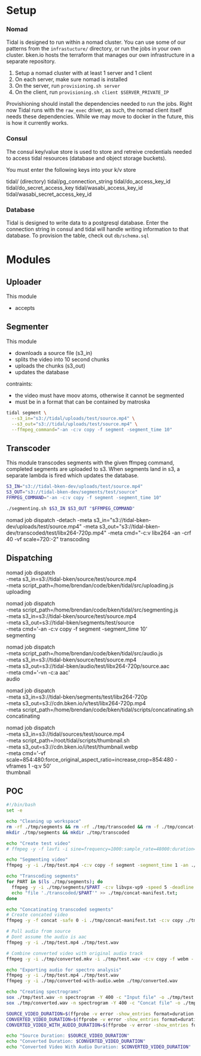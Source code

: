 # Setup

### Nomad

Tidal is designed to run within a nomad cluster. You can use some of our patterns from the `infrastucture/` directory, or run the jobs in your own cluster. bken.io hosts the terraform that manages our own infrastructure in a separate repository.

1. Setup a nomad cluster with at least 1 server and 1 client
2. On each server, make sure nomad is installed
3. On the server, run `provisioning.sh server`
4. On the client, run `provisioning.sh client $SERVER_PRIVATE_IP`

Provishioning should install the dependencies needed to run the jobs. Right now Tidal runs with the `raw_exec` driver, as such, the nomad client itself needs these dependencies. While we may move to docker in the future, this is how it currently works.

### Consul

The consul key/value store is used to store and retreive credentials needed to access tidal resources (database and object storage buckets).

You must enter the following keys into your k/v store

tidal/ (directory)
tidal/pg_connection_string
tidal/do_access_key_id
tidal/do_secret_access_key
tidal/wasabi_access_key_id
tidal/wasabi_secret_access_key_id

### Database

Tidal is designed to write data to a postgresql database. Enter the connection string in consul and tidal will handle writing information to that database. To provision the table, check out `db/schema.sql`

# Modules

## Uploader

This module

- accepts 

## Segmenter

This module

- downloads a source file (s3_in)
- splits the video into 10 second chunks
- uploads the chunks (s3_out)
- updates the database

contraints:

- the video must have moov atoms, otherwise it cannot be segmented
- must be in a format that can be contained by matroska

```bash
tidal segment \
  --s3_in="s3://tidal/uploads/test/source.mp4" \
  --s3_out="s3://tidal/uploads/test/source.mp4" \
  --ffmpeg_command="-an -c:v copy -f segment -segment_time 10"
```

## Transcoder

This module transcodes segments with the given ffmpeg command, completed segments are uploaded to s3. When segments land in s3, a separate lambda is fired which updates the database.

```bash
S3_IN="s3://tidal-bken-dev/uploads/test/source.mp4"
S3_OUT="s3://tidal-bken-dev/segments/test/source"
FFMPEG_COMMAND="-an -c:v copy -f segment -segment_time 10"

./segmenting.sh $S3_IN $S3_OUT "$FFMPEG_COMMAND"
```

nomad job dispatch -detach -meta s3_in="s3://tidal-bken-dev/uploads/test/source.mp4" -meta s3_out="s3://tidal-bken-dev/transcoded/test/libx264-720p.mp4" -meta cmd="-c:v libx264 -an -crf 40 -vf scale=720:-2" transcoding

## Dispatching

nomad job dispatch \
  -meta s3_in=s3://tidal-bken/source/test/source.mp4 \
  -meta script_path=/home/brendan/code/bken/tidal/src/uploading.js \
  uploading

nomad job dispatch \
  -meta script_path=/home/brendan/code/bken/tidal/src/segmenting.js \
  -meta s3_in=s3://tidal-bken/source/test/source.mp4 \
  -meta s3_out=s3://tidal-bken/segments/test/source \
  -meta cmd='-an -c:v copy -f segment -segment_time 10' \
  segmenting

nomad job dispatch \
  -meta script_path=/home/brendan/code/bken/tidal/src/audio.js \
  -meta s3_in=s3://tidal-bken/source/test/source.mp4 \
  -meta s3_out=s3://tidal-bken/audio/test/libx264-720p/source.aac \
  -meta cmd='-vn -c:a aac' \
  audio

nomad job dispatch \
  -meta s3_in=s3://tidal-bken/segments/test/libx264-720p \
  -meta s3_out=s3://cdn.bken.io/v/test/libx264-720p.mp4 \
  -meta script_path=/home/brendan/code/bken/tidal/scripts/concatinating.sh \
  concatinating

nomad job dispatch \
  -meta s3_in=s3://tidal/sources/test/source.mp4 \
  -meta script_path=/root/tidal/scripts/thumbnail.sh \
  -meta s3_out=s3://cdn.bken.io/i/test/thumbnail.webp \
  -meta cmd='-vf scale=854:480:force_original_aspect_ratio=increase,crop=854:480 -vframes 1 -q:v 50' \
  thumbnail

## POC

```sh
#!/bin/bash
set -e

echo "Cleaning up workspace"
rm -rf ./tmp/segments && rm -rf ./tmp/transcoded && rm -f ./tmp/concat-manifest.txt
mkdir ./tmp/segments && mkdir ./tmp/transcoded

echo "Create test video"
# ffmpeg -y -f lavfi -i sine=frequency=1000:sample_rate=48000:duration=60 -f lavfi -i testsrc=duration=60:size=1280x720:rate=60 test.mp4

echo "Segmenting video"
ffmpeg -y -i ./tmp/test.mp4 -c:v copy -f segment -segment_time 1 -an ./tmp/segments/%06d.mkv

echo "Transcoding segments"
for PART in $(ls ./tmp/segments); do
  ffmpeg -y -i ./tmp/segments/$PART -c:v libvpx-vp9 -speed 5 -deadline realtime -b:v 0 -crf 30 -vf scale=832:-2 ./tmp/transcoded/$PART;
  echo "file './transcoded/$PART'" >> ./tmp/concat-manifest.txt;
done

echo "Concatinating transcoded segments"
# Create concated video
ffmpeg -y -f concat -safe 0 -i ./tmp/concat-manifest.txt -c:v copy ./tmp/converted.mkv;

# Pull audio from source
# Dont assume the audio is aac
ffmpeg -y -i ./tmp/test.mp4 ./tmp/test.wav

# Combine converted video with original audio track
ffmpeg -y -i ./tmp/converted.mkv -i ./tmp/test.wav -c:v copy -f webm - | ffmpeg -y -i - -c copy ./tmp/converted-with-audio.webm

echo "Exporting audio for spectro analysis"
ffmpeg -y -i ./tmp/test.mp4 ./tmp/test.wav
ffmpeg -y -i ./tmp/converted-with-audio.webm ./tmp/converted.wav

echo "Creating spectrograms"
sox ./tmp/test.wav -n spectrogram -Y 400 -c "Input file" -o ./tmp/test.png
sox ./tmp/converted.wav -n spectrogram -Y 400 -c "Concat file" -o ./tmp/converted.png

SOURCE_VIDEO_DURATION=$(ffprobe -v error -show_entries format=duration -of default=noprint_wrappers=1:nokey=1 ./tmp/test.mp4)
CONVERTED_VIDEO_DURATION=$(ffprobe -v error -show_entries format=duration -of default=noprint_wrappers=1:nokey=1 ./tmp/converted.mkv)
CONVERTED_VIDEO_WITH_AUDIO_DURATION=$(ffprobe -v error -show_entries format=duration -of default=noprint_wrappers=1:nokey=1 ./tmp/converted-with-audio.webm)

echo "Source Duration: $SOURCE_VIDEO_DURATION"
echo "Converted Duration: $CONVERTED_VIDEO_DURATION"
echo "Converted Video With Audio Duration: $CONVERTED_VIDEO_DURATION"
```